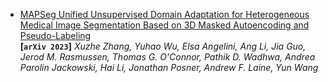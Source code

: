 - [MAPSeg Unified Unsupervised Domain Adaptation for Heterogeneous Medical
  Image Segmentation Based on 3D Masked Autoencoding and Pseudo-Labeling](http://arxiv.org/abs/2303.09373)  
  **[`arXiv 2023`]** *Xuzhe Zhang, Yuhao Wu, Elsa Angelini, Ang Li, Jia Guo, Jerod M. Rasmussen, Thomas G. O'Connor, Pathik D. Wadhwa, Andrea Parolin Jackowski, Hai Li, Jonathan Posner, Andrew F. Laine, Yun Wang*

